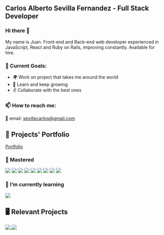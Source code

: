 ## Carlos Alberto Sevilla Fernandez - Full Stack Developer
### Hi there 👋

My name is Juan. Front-end and Back-end web developer experienced in JavaScript, React and Ruby on Rails, improving constantly.
Available for hire.

### 💪 Current Goals: 

- :earth_africa: Work on project that takes me around the world
- 📘 Learn and keep growing
- ✌️ Collaborate with the best ones
### 📫 How to reach me: 

📧 email: sevillecarlos@gmail.com

## :briefcase: Projects' Portfolio

[Portfolio](https://carlos-sevilla.netlify.app/)

### :muscle: Mastered

![](https://img.shields.io/badge/Front--End-HTML-yellow)
![](https://img.shields.io/badge/Front--End-CSS-yellow)
![](https://img.shields.io/badge/Front--End-JavaScript-yellow)
![](https://img.shields.io/badge/Front--End-TypeScript-yellow)
![](https://img.shields.io/badge/Front--End-Vue-yellow)
![](https://img.shields.io/badge/Back--End-NodeJS-yellow)
![](https://img.shields.io/badge/Back--End-ReactAndRedux-yellow)
![](https://img.shields.io/badge/Back--End-Ruby-orange)
![](https://img.shields.io/badge/Back--End-RubyOnRails-orange)

### 🌱 I’m currently learning 


![](https://img.shields.io/badge/Back--End-Elixir-orange)


## 🖥️ Relevant Projects
<a href="https://github.com/Jarfsoft/github-readme-stats">
  <img align="center" src="https://github-readme-stats.vercel.app/api/pin/?username=Jarfsoft&repo=Article-page" />
</a>
<a href="https://github.com/Jarfsoft/github-readme-stats">
  <img align="center" src="https://github-readme-stats.vercel.app/api/pin/?username=Jarfsoft&repo=find-page" />
</a>
